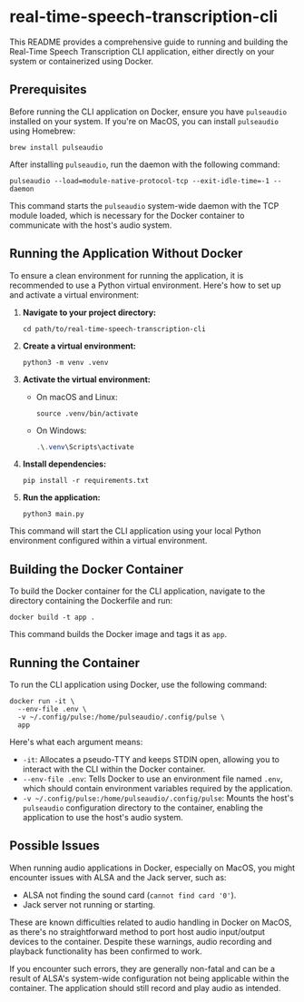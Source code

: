 # real-time-speech-transcription-cli

This README provides a comprehensive guide to running and building the Real-Time Speech Transcription CLI application, either directly on your system or containerized using Docker.

## Prerequisites

Before running the CLI application on Docker, ensure you have `pulseaudio` installed on your system. If you're on MacOS, you can install `pulseaudio` using Homebrew:

```shell
brew install pulseaudio
```

After installing `pulseaudio`, run the daemon with the following command:

```shell
pulseaudio --load=module-native-protocol-tcp --exit-idle-time=-1 --daemon
```

This command starts the `pulseaudio` system-wide daemon with the TCP module loaded, which is necessary for the Docker container to communicate with the host's audio system.

## Running the Application Without Docker

To ensure a clean environment for running the application, it is recommended to use a Python virtual environment. Here's how to set up and activate a virtual environment:

1. **Navigate to your project directory:**

   ```shell
   cd path/to/real-time-speech-transcription-cli
   ```
2. **Create a virtual environment:**

   ```shell
   python3 -m venv .venv
   ```
3. **Activate the virtual environment:**

   * On macOS and Linux:
     ```shell
     source .venv/bin/activate
     ```
   * On Windows:
     ```powershell
     .\.venv\Scripts\activate
     ```
4. **Install dependencies:**

   ```shell
   pip install -r requirements.txt
   ```
5. **Run the application:**

   ```shell
   python3 main.py
   ```

This command will start the CLI application using your local Python environment configured within a virtual environment.

## Building the Docker Container

To build the Docker container for the CLI application, navigate to the directory containing the Dockerfile and run:

```shell
docker build -t app .
```

This command builds the Docker image and tags it as `app`.

## Running the Container

To run the CLI application using Docker, use the following command:

```shell
docker run -it \
  --env-file .env \
  -v ~/.config/pulse:/home/pulseaudio/.config/pulse \
  app
```

Here's what each argument means:

* `-it`: Allocates a pseudo-TTY and keeps STDIN open, allowing you to interact with the CLI within the Docker container.
* `--env-file .env`: Tells Docker to use an environment file named `.env`, which should contain environment variables required by the application.
* `-v ~/.config/pulse:/home/pulseaudio/.config/pulse`: Mounts the host's `pulseaudio` configuration directory to the container, enabling the application to use the host's audio system.

## Possible Issues

When running audio applications in Docker, especially on MacOS, you might encounter issues with ALSA and the Jack server, such as:

* ALSA not finding the sound card (`cannot find card '0'`).
* Jack server not running or starting.

These are known difficulties related to audio handling in Docker on MacOS, as there's no straightforward method to port host audio input/output devices to the container. Despite these warnings, audio recording and playback functionality has been confirmed to work.

If you encounter such errors, they are generally non-fatal and can be a result of ALSA's system-wide configuration not being applicable within the container. The application should still record and play audio as intended.
